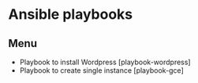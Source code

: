 # Ansible playbooks

## Menu

* Playbook to install Wordpress [playbook-wordpress]
* Playbook to create single instance [playbook-gce]